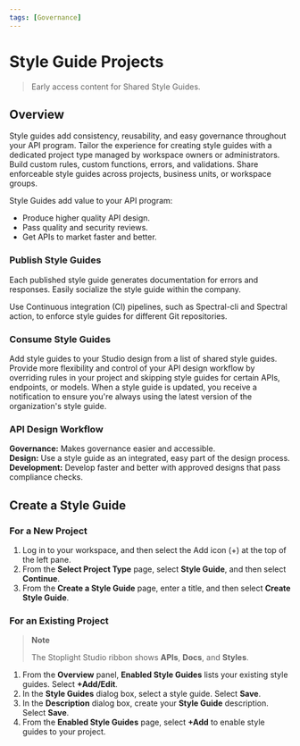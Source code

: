 ```yaml
---
tags: [Governance]
---
```


# Style Guide Projects

> Early access content for Shared Style Guides. 

## Overview

Style guides add consistency, reusability, and easy governance throughout your API program. Tailor the experience for creating style guides with a dedicated project type managed by workspace owners or administrators. Build custom rules, custom functions, errors, and validations. Share enforceable style guides across projects, business units, or workspace groups.

Style Guides add value to your API program:
* Produce higher quality API design.
* Pass quality and security reviews.
* Get APIs to market faster and better.

### Publish Style Guides

Each published style guide generates documentation for errors and responses. Easily socialize the style guide within the company.

Use Continuous integration (CI) pipelines, such as Spectral-cli and Spectral action, to enforce style guides for different Git repositories.

### Consume Style Guides

Add style guides to your Studio design from a list of shared style guides. Provide more flexibility and control of your API design workflow by overriding rules in your project and skipping style guides for certain APIs, endpoints, or models. When a style guide is updated, you receive a notification to ensure you're always using the latest version of the organization's style guide.

### API Design Workflow

**Governance:** Makes governance easier and accessible.   
**Design:** Use a style guide as an integrated, easy part of the design process.   
**Development:** Develop faster and better with approved designs that pass compliance checks.

## Create a Style Guide

### For a New Project

1. Log in to your workspace, and then select the Add icon (+) at the top of the left pane.
2. From the **Select Project Type** page, select **Style Guide**, and then select **Continue**.
3. From the **Create a Style Guide** page, enter a title, and then select **Create Style Guide**.

### For an Existing Project

>**Note** 
>
>The Stoplight Studio ribbon shows **APIs**, **Docs**, and **Styles**.

1. From the **Overview** panel, **Enabled Style Guides** lists your existing style guides. Select **+Add/Edit**.
2. In the **Style Guides** dialog box, select a style guide. Select **Save**.
3. In the **Description** dialog box, create your **Style Guide** description. Select **Save**.
4. From the **Enabled Style Guides** page, select **+Add** to enable style guides to your project.

